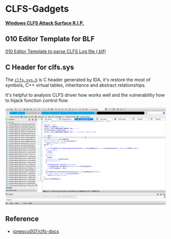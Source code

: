 # CLFS-Gadgets

[**Windows CLFS Attack Surface R.I.P.**](https://techcommunity.microsoft.com/t5/security-compliance-and-identity/security-mitigation-for-the-common-log-filesystem-clfs/ba-p/4224041#)

## 010 Editor Template for BLF

[010 Editor Template to parse CLFS Log file (.blf)](BLF.bt)

## C Header for clfs.sys 

The [`clfs.sys.h`](clfs.sys.h) is C header generated by IDA, it's restore the most of symbols, C++ virtual tables, inheritance and abstract relationships.

It's helpful to analysis CLFS driver how works well and the vulnerability how to hijack function control flow.

![preview](screenshot.png)

## Reference 

- [ionescu007/clfs-docs](https://github.com/ionescu007/clfs-docs)
